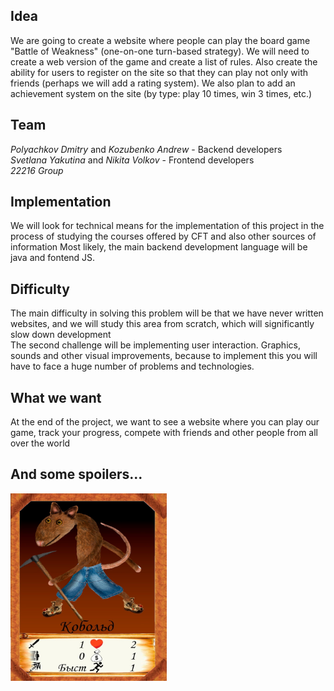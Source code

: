 ## **Idea**
We are going to create a website where people can play the board game "Battle of Weakness" (one-on-one turn-based strategy).
We will need to create a web version of the game and create a list of rules. Also create the ability for users to register on the site so that they can play not only with friends (perhaps we will add a rating system). We also plan to add an achievement system on the site (by type: play 10 times, win 3 times, etc.)


## **Team**
*Polyachkov Dmitry* and *Kozubenko Andrew* - Backend developers <br>
*Svetlana Yakutina* and *Nikita Volkov* - Frontend developers <br>
*22216 Group*

## **Implementation**
We will look for technical means for the implementation of this project in the process of studying the courses offered by CFT and also other sources of information
Most likely, the main backend development language will be java and fontend JS.

## **Difficulty**
The main difficulty in solving this problem will be that we have never written websites, and we will study this area from scratch, which will significantly slow down development <br>
The second challenge will be implementing user interaction. Graphics, sounds and other visual improvements, because to implement this you will have to face a huge number of problems and technologies.

## **What we want**
At the end of the project, we want to see a website where you can play our game, track your progress, compete with friends and other people from all over the world

## **And some spoilers...**

<img src="cobold.png" width="250" height="300">